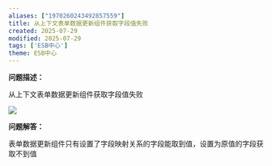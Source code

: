 ```yaml
---
aliases: ["1970260243492857559"]
title: 从上下文表单数据更新组件获取字段值失败
created: 2025-07-29
modified: 2025-07-29
tags: ['ESB中心']
theme: ESB中心
---
```


**问题描述：**

从上下文表单数据更新组件获取字段值失败

![](https://myhelpdoc.oss-cn-heyuan.aliyuncs.com/mdimages/e65f354e2f5dba05d6782f8aa52bdcd0.jpg)

**问题解答：**

表单数据更新组件只有设置了字段映射关系的字段能取到值，设置为原值的字段获取不到值

